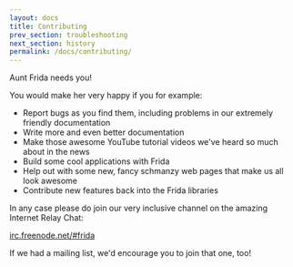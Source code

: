 ```yaml
---
layout: docs
title: Contributing
prev_section: troubleshooting
next_section: history
permalink: /docs/contributing/
---
```


Aunt Frida needs you!

You would make her very happy if you for example:

- Report bugs as you find them, including problems in our extremely friendly documentation
- Write more and even better documentation
- Make those awesome YouTube tutorial videos we've heard so much about in the news
- Build some cool applications with Frida
- Help out with some new, fancy schmanzy web pages that make us all look awesome
- Contribute new features back into the Frida libraries

In any case please do join our very inclusive channel on the amazing Internet
Relay Chat:

[irc.freenode.net/#frida](irc://irc.freenode.net/#frida)

If we had a mailing list, we'd encourage you to join that one, too!
